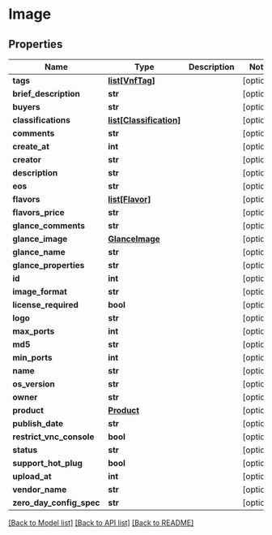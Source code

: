 # Image

## Properties
Name | Type | Description | Notes
------------ | ------------- | ------------- | -------------
**tags** | [**list[VnfTag]**](VnfTag.md) |  | [optional] 
**brief_description** | **str** |  | [optional] 
**buyers** | **str** |  | [optional] 
**classifications** | [**list[Classification]**](Classification.md) |  | [optional] 
**comments** | **str** |  | [optional] 
**create_at** | **int** |  | [optional] 
**creator** | **str** |  | [optional] 
**description** | **str** |  | [optional] 
**eos** | **str** |  | [optional] 
**flavors** | [**list[Flavor]**](Flavor.md) |  | [optional] 
**flavors_price** | **str** |  | [optional] 
**glance_comments** | **str** |  | [optional] 
**glance_image** | [**GlanceImage**](GlanceImage.md) |  | [optional] 
**glance_name** | **str** |  | [optional] 
**glance_properties** | **str** |  | [optional] 
**id** | **int** |  | [optional] 
**image_format** | **str** |  | [optional] 
**license_required** | **bool** |  | [optional] 
**logo** | **str** |  | [optional] 
**max_ports** | **int** |  | [optional] 
**md5** | **str** |  | [optional] 
**min_ports** | **int** |  | [optional] 
**name** | **str** |  | [optional] 
**os_version** | **str** |  | [optional] 
**owner** | **str** |  | [optional] 
**product** | [**Product**](Product.md) |  | [optional] 
**publish_date** | **str** |  | [optional] 
**restrict_vnc_console** | **bool** |  | [optional] 
**status** | **str** |  | [optional] 
**support_hot_plug** | **bool** |  | [optional] 
**upload_at** | **int** |  | [optional] 
**vendor_name** | **str** |  | [optional] 
**zero_day_config_spec** | **str** |  | [optional] 

[[Back to Model list]](../README.md#documentation-for-models) [[Back to API list]](../README.md#documentation-for-api-endpoints) [[Back to README]](../README.md)


